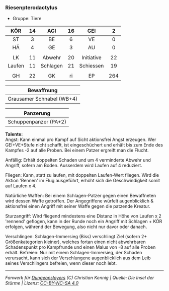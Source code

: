 ### Riesenpterodactylus

- Gruppe: Tiere

|  KÖR   | 14  |   AGI    | 16  |    GEI     |  2  |
| :----: | :-: | :------: | :-: | :--------: | :-: |
|   ST   |  3  |    BE    |  6  |     VE     |  0  |
|   HÄ   |  4  |    GE    |  3  |     AU     |  0  |
|        |     |          |     |            |     |
|   LK   | 11  |  Abwehr  | 20  | Initiative | 22  |
| Laufen | 11  | Schlagen | 21  | Schiessen  | 19  |
|        |     |          |     |            |     |
|   GH   | 22  |    GK    | ri  |     EP     | 264 |

|        Bewaffnung         |
| :-----------------------: |
| Grausamer Schnabel (WB+4) |

|       Panzerung       |
| :-------------------: |
| Schuppenpanzer (PA+2) |

**Talente:**  
Angst: Kann einmal pro Kampf auf Sicht aktionsfrei Angst erzeugen. Wer GEI+VE+Stufe nicht schafft, ist eingeschüchert und erhält bis zum Ende des Kampfes -2 auf alle Proben. Bei einem Patzer ergreift man die Flucht.

Anfällig: Erhält doppelten Schaden und um 4 verminderte Abwehr und Angriff, sofern am Boden. Ausserdem wird Laufen auf 4 reduziert.

Fliegen: Kann, statt zu laufen, mit doppelten Laufen-Wert fliegen. Wird die Aktion 'Rennen' im Flug ausgeführt, erhöht sich die Geschwindigkeit somit auf Laufen x 4.

Natürliche Waffen: Bei einem Schlagen-Patzer gegen einen Bewaffneten wird dessen Waffe getroffen. Der Angegriffene würfelt augenblicklich & aktionsfrei einen Angriff mit seiner Waffe gegen die patzende Kreatur.

Sturzangriff: Wird fliegend mindestens eine Distanz in Höhe von Laufen x 2 'rennend' geflogen, kann in der Runde noch ein Angriff mit Schlagen + KÖR erfolgen, während der Bewegung, also nicht nur davor oder danach.

Verschlingen: Schlagen-Immersieg (Biss) verschlingt Ziel (sofern 2+ Größenkategorien kleiner), welches fortan einen nicht abwehrbaren Schadenspunkt pro Kampfrunde und einen Malus von -8 auf alle Proben erhält. Befreien: Nur mit einem Schlagen-Immersieg, der Schaden verursacht, kann sich der Verschlungene augenblicklich aus dem Leib seines Verschlingers befreien, wenn dieser noch lebt.

---

_Fanwerk für [Dungeonslayers](https://www.dungeonslayers.net/) (C) Christian Kennig | Quelle: Die Insel der Stürme | Lizenz: [CC-BY-NC-SA 4.0](https://creativecommons.org/licenses/by-nc-sa/4.0/deed.de)_
